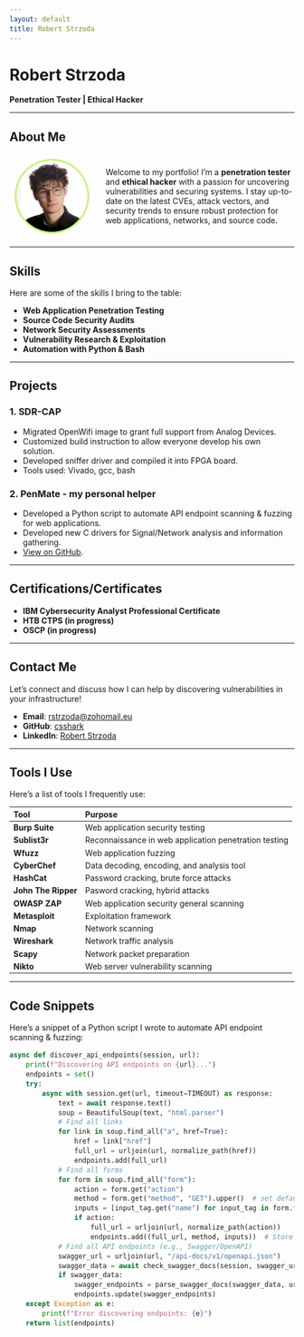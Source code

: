 ```yaml
---
layout: default
title: Robert Strzoda
---
```


# Robert Strzoda

<b>Penetration Tester | Ethical Hacker</b>

---

## About Me

<div style="display: flex; align-items: center;">
  <img src="img.png" alt="Robert Strzoda" style="float: left; margin-right: 20px; height: 150px; width: 150px; border-radius: 50%;" />
  <div>
    <p>Welcome to my portfolio! I’m a <strong>penetration tester</strong> and <strong>ethical hacker</strong> with a passion for uncovering vulnerabilities and securing systems. I stay up-to-date on the latest CVEs, attack vectors, and security trends to ensure robust protection for web applications, networks, and source code.</p>
  </div>
</div>

---

## Skills

Here are some of the skills I bring to the table:

- **Web Application Penetration Testing**
- **Source Code Security Audits**
- **Network Security Assessments**
- **Vulnerability Research & Exploitation**
- **Automation with Python & Bash**

---

## Projects

### 1. **SDR-CAP**
   - Migrated OpenWifi image to grant full support from Analog Devices.
   - Customized build instruction to allow everyone develop his own solution.
   - Developed sniffer driver and compiled it into FPGA board.
   - Tools used: Vivado, gcc, bash

### 2. **PenMate - my personal helper**
   - Developed a Python script to automate API endpoint scanning & fuzzing for web applications.
   - Developed new C drivers for Signal/Network analysis and information gathering.
   - [View on GitHub](https://github.com/csshark/pen-mate).

---

## Certifications/Certificates

- **IBM Cybersecurity Analyst Professional Certificate**
- **HTB CTPS (in progress)**
- **OSCP (in progress)**

---

## Contact Me

Let’s connect and discuss how I can help by discovering vulnerabilities in your infrastructure!

- **Email**: [rstrzoda@zohomail.eu](mailto:rstrzoda@zohomail.eu)
- **GitHub**: [csshark](https://github.com/csshark)
- **LinkedIn**: [Robert Strzoda](https://www.linkedin.com/in/robertstrzoda)

---

## Tools I Use

Here’s a list of tools I frequently use:

| Tool           | Purpose                          |
|:---------------|:---------------------------------|
| **Burp Suite** | Web application security testing |
| **Sublist3r**  | Reconnaissance in web application penetration testing | 
| **Wfuzz**      | Web application fuzzing |
| **CyberChef**  | Data decoding, encoding, and analysis tool | 
| **HashCat**    | Password cracking, brute force attacks | 
| **John The Ripper** | Pasword cracking, hybrid attacks |
| **OWASP ZAP**  | Web application security general scanning |
| **Metasploit** | Exploitation framework           |
| **Nmap**       | Network scanning                 |
| **Wireshark**  | Network traffic analysis         |
| **Scapy**      | Network packet preparation |
| **Nikto**      | Web server vulnerability scanning |

---

## Code Snippets

Here’s a snippet of a Python script I wrote to automate API endpoint scanning & fuzzing:

```python
async def discover_api_endpoints(session, url):
    print(f"Discovering API endpoints on {url}...")
    endpoints = set()
    try:
        async with session.get(url, timeout=TIMEOUT) as response:
            text = await response.text()
            soup = BeautifulSoup(text, "html.parser")
            # Find all links
            for link in soup.find_all("a", href=True):
                href = link["href"]
                full_url = urljoin(url, normalize_path(href))
                endpoints.add(full_url)
            # Find all forms
            for form in soup.find_all("form"):
                action = form.get("action")
                method = form.get("method", "GET").upper()  # set default to GET if method is not specified
                inputs = [input_tag.get("name") for input_tag in form.find_all("input")]
                if action:
                    full_url = urljoin(url, normalize_path(action))
                    endpoints.add((full_url, method, inputs))  # Store form details
            # Find all API endpoints (e.g., Swagger/OpenAPI)
            swagger_url = urljoin(url, "/api-docs/v1/openapi.json")
            swagger_data = await check_swagger_docs(session, swagger_url)
            if swagger_data:
                swagger_endpoints = parse_swagger_docs(swagger_data, url)
                endpoints.update(swagger_endpoints)
    except Exception as e:
        print(f"Error discovering endpoints: {e}")
    return list(endpoints)
```
